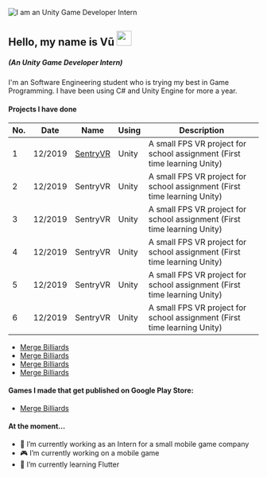 ![I am an Unity Game Developer Intern](https://i.ibb.co/4tvTGJk/Red-Orange-Abstract-Modern-Shapes-General-Twitch-Banner.png)


## Hello, my name is Vũ <img src="https://raw.githubusercontent.com/MartinHeinz/MartinHeinz/master/wave.gif" width="30px">

##### *(An Unity Game Developer Intern)*

I'm an Software Engineering student who is trying my best in Game Programming. I have been using C# and Unity Engine for more a year.

#### Projects I have done

No. | Date | Name | Using | Description
------------ | ------------- | ------------- | ------------- | -------------
1 | 12/2019 | [SentryVR](https://github.com/trandinhvu13/SentryVR) | Unity | A small FPS VR project for school assignment (First time learning Unity)
2 | 12/2019 | SentryVR | Unity | A small FPS VR project for school assignment (First time learning Unity)
3 | 12/2019 | SentryVR | Unity | A small FPS VR project for school assignment (First time learning Unity)
4 | 12/2019 | SentryVR | Unity | A small FPS VR project for school assignment (First time learning Unity)
5 | 12/2019 | SentryVR | Unity | A small FPS VR project for school assignment (First time learning Unity)
6 | 12/2019 | SentryVR | Unity | A small FPS VR project for school assignment (First time learning Unity)
  * [Merge Billiards](https://github.com/trandinhvu13/Merged-BIlliards)
  * [Merge Billiards](https://play.google.com/store/apps/details?id=com.merge.billard)
  * [Merge Billiards](https://play.google.com/store/apps/details?id=com.merge.billard)
  * [Merge Billiards](https://play.google.com/store/apps/details?id=com.merge.billard)

#### Games I made that get published on Google Play Store:
* [Merge Billiards](https://play.google.com/store/apps/details?id=com.merge.billard)

#### At the moment...
- 🏢 I’m currently working as an Intern for a small mobile game company
- 🎮 I’m currently working on a mobile game 
- 🌱 I’m currently learning Flutter 




